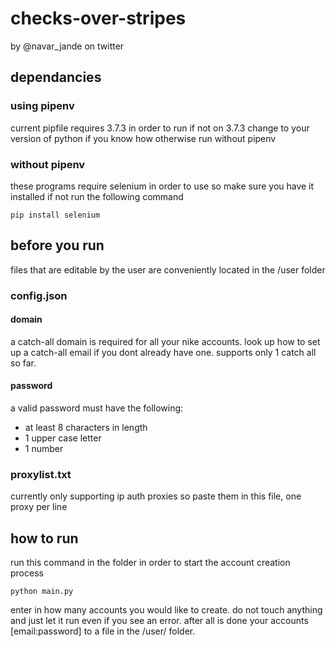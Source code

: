 # checks-over-stripes
by @navar_jande on twitter

## dependancies
### using pipenv
current pipfile requires 3.7.3 in order to run
if not on 3.7.3 change to your version of python if you know how otherwise run without pipenv
### without pipenv
these programs require selenium in order to use so make sure you have it installed
if not run the following command
```
pip install selenium
```

## before you run
files that are editable by the user are conveniently located in the /user folder
### config.json
#### domain
a catch-all domain is required for all your nike accounts. look up how to set up a catch-all email if you dont already have one. supports only 1 catch all so far.
#### password
a valid password must have the following:
+ at least 8 characters in length
+ 1 upper case letter
+ 1 number

### proxylist.txt
currently only supporting ip auth proxies so paste them in this file, one proxy per line

## how to run
run this command in the folder in order to start the account creation process
```
python main.py
```
enter in how many accounts you would like to create.
do not touch anything and just let it run even if you see an error.
after all is done your accounts [email:password] to a file in the /user/ folder.
